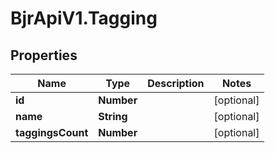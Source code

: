 # BjrApiV1.Tagging

## Properties
Name | Type | Description | Notes
------------ | ------------- | ------------- | -------------
**id** | **Number** |  | [optional] 
**name** | **String** |  | [optional] 
**taggingsCount** | **Number** |  | [optional] 

